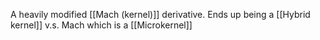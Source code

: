 A heavily modified [[Mach (kernel)]] derivative. Ends up being a [[Hybrid kernel]] v.s. Mach which is a [[Microkernel]]
